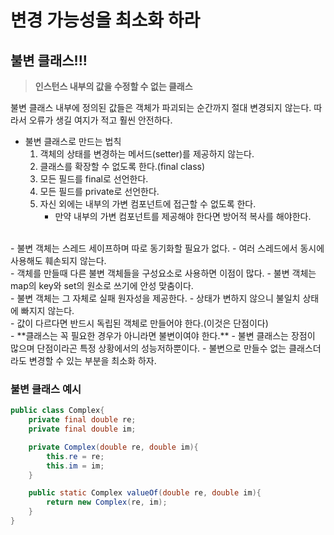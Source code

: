 # 변경 가능성을 최소화 하라

## 불변 클래스!!!
> **인스턴스 내부의 값을 수정할 수 없는 클래스**  
> 
불변 클래스 내부에 정의된 값들은 객체가 파괴되는 순간까지 절대 변경되지 않는다. 따라서 오류가 생길 여지가 적고 훨씬 안전하다.

-  불변 클래스로 만드는 법칙
   1. 객체의 상태를 변경하는 메서드(setter)를 제공하지 않는다.
   2. 클래스를 확장할 수 없도록 한다.(final class)
   3. 모든 필드를 final로 선언한다.
   4. 모든 필드를 private로 선언한다.
   5. 자신 외에는 내부의 가변 컴포넌트에 접근할 수 없도록 한다.
      - 만약 내부의 가변 컴포넌트를 제공해야 한다면 방어적 복사를 해야한다.
<br>
- 불변 객체는 스레드 세이프하며 따로 동기화할 필요가 없다.
   - 여러 스레드에서 동시에 사용해도 훼손되지 않는다.
<br>
-  객체를 만들때 다른 불변 객체들을 구성요소로 사용하면 이점이 많다.
   - 불변 객체는 map의 key와 set의 원소로 쓰기에 안성 맞춤이다.
<br>
-  불변 객체는 그 자체로 실패 원자성을 제공한다.
    - 상태가 변하지 않으니 불일치 상태에 빠지지 않는다.
<br>
- 값이 다르다면 반드시 독립된 객체로 만들어야 한다.(이것은 단점이다)
<br>
- **클래스는 꼭 필요한 경우가 아니라면 불변이여야 한다.**
  - 불변 클래스는 장점이 많으며 단점이라곤 특정 상황에서의 성능저하뿐이다.
  - 불변으로 만들수 없는 클래스더라도 변경할 수 있는 부분을 최소화 하자.
   
### 불변 클래스 예시

```java
public class Complex{
    private final double re;
    private final double im;

    private Complex(double re, double im){
        this.re = re;
        this.im = im;
    }

    public static Complex valueOf(double re, double im){
        return new Complex(re, im);
    }
}
```